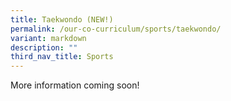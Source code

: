 ```yaml
---
title: Taekwondo (NEW!)
permalink: /our-co-curriculum/sports/taekwondo/
variant: markdown
description: ""
third_nav_title: Sports
---
```

More information coming soon!